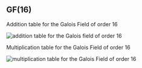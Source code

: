 ## GF(16)

Addition table for the Galois Field of order 16

![addition table for the Galois field of order 16](images/galois_field_order_16_add_table.png)

Multiplication table for the Galois Field of order 16

![multiplication table for the Galois Field of order 16](images/galois_field_order_16_mul_table.png)
